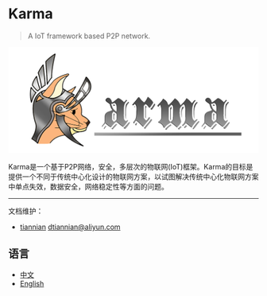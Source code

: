 # Karma
> A IoT framework based P2P network.

![Logo](img/karma.png)

Karma是一个基于P2P网络，安全，多层次的物联网(IoT)框架。Karma的目标是提供一个不同于传统中心化设计的物联网方案，以试图解决传统中心化物联网方案中单点失效，数据安全，网络稳定性等方面的问题。

---

文档维护：
- [tiannian](https://github.com/tiannian) dtiannian@aliyun.com

## 语言
- [中文](zh/README.md) 
- [English](en/Readme.md)


